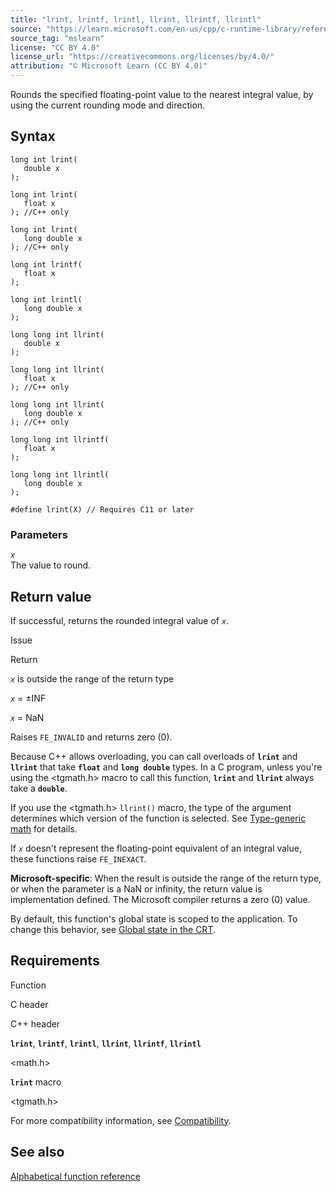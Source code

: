 ```yaml
---
title: "lrint, lrintf, lrintl, llrint, llrintf, llrintl"
source: "https://learn.microsoft.com/en-us/cpp/c-runtime-library/reference/lrint-lrintf-lrintl-llrint-llrintf-llrintl?view=msvc-170"
source_tag: "mslearn"
license: "CC BY 4.0"
license_url: "https://creativecommons.org/licenses/by/4.0/"
attribution: "© Microsoft Learn (CC BY 4.0)"
---
```

Rounds the specified floating-point value to the nearest integral value, by using the current rounding mode and direction.

## Syntax

```
long int lrint(
   double x
);

long int lrint(
   float x
); //C++ only

long int lrint(
   long double x
); //C++ only

long int lrintf(
   float x
);

long int lrintl(
   long double x
);

long long int llrint(
   double x
);

long long int llrint(
   float x
); //C++ only

long long int llrint(
   long double x
); //C++ only

long long int llrintf(
   float x
);

long long int llrintl(
   long double x
);

#define lrint(X) // Requires C11 or later
```

### Parameters

_`x`_  
The value to round.

## Return value

If successful, returns the rounded integral value of _`x`_.

Issue

Return

_`x`_ is outside the range of the return type

_`x`_ = ±INF

_`x`_ = NaN

Raises `FE_INVALID` and returns zero (0).

Because C++ allows overloading, you can call overloads of **`lrint`** and **`llrint`** that take **`float`** and **`long double`** types. In a C program, unless you're using the <tgmath.h> macro to call this function, **`lrint`** and **`llrint`** always take a **`double`**.

If you use the <tgmath.h> `llrint()` macro, the type of the argument determines which version of the function is selected. See [Type-generic math](https://learn.microsoft.com/en-us/cpp/c-runtime-library/tgmath?view=msvc-170) for details.

If _`x`_ doesn't represent the floating-point equivalent of an integral value, these functions raise `FE_INEXACT`.

**Microsoft-specific**: When the result is outside the range of the return type, or when the parameter is a NaN or infinity, the return value is implementation defined. The Microsoft compiler returns a zero (0) value.

By default, this function's global state is scoped to the application. To change this behavior, see [Global state in the CRT](https://learn.microsoft.com/en-us/cpp/c-runtime-library/global-state?view=msvc-170).

## Requirements

Function

C header

C++ header

**`lrint`**, **`lrintf`**, **`lrintl`**, **`llrint`**, **`llrintf`**, **`llrintl`**

<math.h>

<cmath>

**`lrint`** macro

<tgmath.h>

For more compatibility information, see [Compatibility](https://learn.microsoft.com/en-us/cpp/c-runtime-library/compatibility?view=msvc-170).

## See also

[Alphabetical function reference](https://learn.microsoft.com/en-us/cpp/c-runtime-library/reference/crt-alphabetical-function-reference?view=msvc-170)